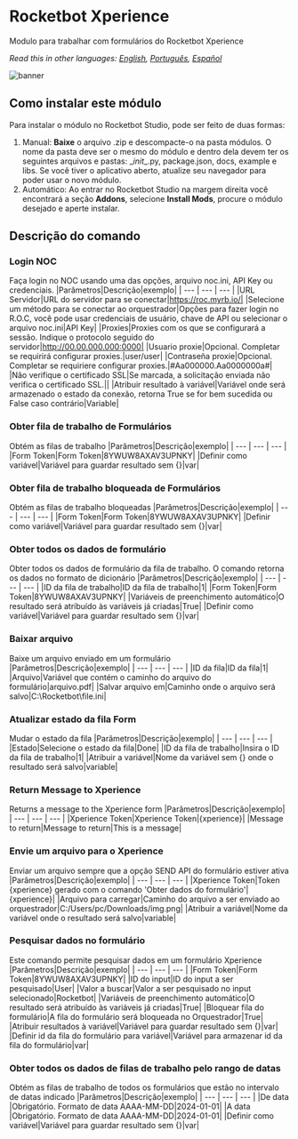 



# Rocketbot Xperience
  
Modulo para trabalhar com formulários do Rocketbot Xperience  

*Read this in other languages: [English](Manual_Xperience.md), [Português](Manual_Xperience.pr.md), [Español](Manual_Xperience.es.md)*
  
![banner](imgs/Banner_Xperience.jpg)
## Como instalar este módulo
  
Para instalar o módulo no Rocketbot Studio, pode ser feito de duas formas:
1. Manual: __Baixe__ o arquivo .zip e descompacte-o na pasta módulos. O nome da pasta deve ser o mesmo do módulo e dentro dela devem ter os seguintes arquivos e pastas: \__init__.py, package.json, docs, example e libs. Se você tiver o aplicativo aberto, atualize seu navegador para poder usar o novo módulo.
2. Automático: Ao entrar no Rocketbot Studio na margem direita você encontrará a seção **Addons**, selecione **Install Mods**, procure o módulo desejado e aperte instalar.  


## Descrição do comando

### Login NOC
  
Faça login no NOC usando uma das opções, arquivo noc.ini, API Key ou credenciais.
|Parâmetros|Descrição|exemplo|
| --- | --- | --- |
|URL Servidor|URL do servidor para se conectar|https://roc.myrb.io/|
|Selecione um método para se conectar ao orquestrador|Opções para fazer login no R.O.C, você pode usar credenciais de usuário, chave de API ou selecionar o arquivo noc.ini|API Key|
|Proxies|Proxies com os que se configurará a sessão. Indique o protocolo seguido do servidor|http://00.00.000.000:0000|
|Usuario proxie|Opcional. Completar se requirirá configurar proxies.|user/user|
|Contraseña proxie|Opcional. Completar se requiriere configurar proxies.|#Aa000000.Aa0000000a#|
|Não verifique o certificado SSL|Se marcada, a solicitação enviada não verifica o certificado SSL.||
|Atribuir resultado à variável|Variável onde será armazenado o estado da conexão, retorna True se for bem sucedida ou False caso contrário|Variable|

### Obter fila de trabalho de Formulários
  
Obtém as filas de trabalho
|Parâmetros|Descrição|exemplo|
| --- | --- | --- |
|Form Token|Form Token|8YWUW8AXAV3UPNKY|
|Definir como variável|Variável para guardar resultado sem {}|var|

### Obter fila de trabalho bloqueada de Formulários
  
Obtém as filas de trabalho bloqueadas
|Parâmetros|Descrição|exemplo|
| --- | --- | --- |
|Form Token|Form Token|8YWUW8AXAV3UPNKY|
|Definir como variável|Variável para guardar resultado sem {}|var|

### Obter todos os dados de formulário
  
Obter todos os dados de formulário da fila de trabalho. O comando retorna os dados no formato de dicionário
|Parâmetros|Descrição|exemplo|
| --- | --- | --- |
|ID da fila de trabalho|ID da fila de trabalho|1|
|Form Token|Form Token|8YWUW8AXAV3UPNKY|
|Variáveis de preenchimento automático|O resultado será atribuído às variáveis já criadas|True|
|Definir como variável|Variável para guardar resultado sem {}|var|

### Baixar arquivo
  
Baixe um arquivo enviado em um formulário
|Parâmetros|Descrição|exemplo|
| --- | --- | --- |
|ID da fila|ID da fila|1|
|Arquivo|Variável que contém o caminho do arquivo do formulário|arquivo.pdf|
|Salvar arquivo em|Caminho onde o arquivo será salvo|C:\Rocketbot\file.ini|

### Atualizar estado da fila Form
  
Mudar o estado da fila
|Parâmetros|Descrição|exemplo|
| --- | --- | --- |
|Estado|Selecione o estado da fila|Done|
|ID da fila de trabalho|Insira o ID da fila de trabalho|1|
|Atribuir a variável|Nome da variável sem {} onde o resultado será salvo|variable|

### Return Message to Xperience
  
Returns a message to the Xperience form
|Parâmetros|Descrição|exemplo|
| --- | --- | --- |
|Xperience Token|Xperience Token|{xperience}|
|Message to return|Message to return|This is a message|

### Envie um arquivo para o Xperience
  
Enviar um arquivo sempre que a opção SEND API do formulário estiver ativa
|Parâmetros|Descrição|exemplo|
| --- | --- | --- |
|Xperience Token|Token {xperience} gerado com o comando 'Obter dados do formulário'|{xperience}|
|Arquivo para carregar|Caminho do arquivo a ser enviado ao orquestrador|C:/Users/pc/Downloads/img.png|
|Atribuir a variável|Nome da variável onde o resultado será salvo|variable|

### Pesquisar dados no formulário
  
Este comando permite pesquisar dados em um formulário Xperience
|Parâmetros|Descrição|exemplo|
| --- | --- | --- |
|Form Token|Form Token|8YWUW8AXAV3UPNKY|
|ID do input|ID do input a ser pesquisado|User|
|Valor a buscar|Valor a ser pesquisado no input selecionado|Rocketbot|
|Variáveis de preenchimento automático|O resultado será atribuído às variáveis já criadas|True|
|Bloquear fila do formulário|A fila do formulário será bloqueada no Orquestrador|True|
|Atribuir resultados à variável|Variável para guardar resultado sem {}|var|
|Definir id da fila do formulário para variável|Variável para armazenar id da fila do formulário|var|

### Obter todos os dados de filas de trabalho pelo rango de datas
  
Obtém as filas de trabalho de todos os formulários que estão no intervalo de datas indicado
|Parâmetros|Descrição|exemplo|
| --- | --- | --- |
|De data |Obrigatório. Formato de data AAAA-MM-DD|2024-01-01|
|A data |Obrigatório. Formato de data AAAA-MM-DD|2024-01-01|
|Definir como variável|Variável para guardar resultado sem {}|var|
